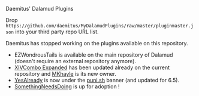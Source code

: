 Daemitus' Dalamud Plugins

Drop `https://github.com/daemitus/MyDalamudPlugins/raw/master/pluginmaster.json` into your third party repo URL list.

Daemitus has stopped working on the plugins available on this repository.

- EZWondrousTails is available on the main repository of Dalamud (doesn't require an external repository anymore).
- [XIVCombo Expanded](https://github.com/MKhayle/XIVComboPlugin) has been updated already on the current repository and [MKhayle](https://github.com/MKhayle/) is its new owner.
- [YesAlready](https://puni.sh/plugin/YesAlready) is now under the [puni.sh](https://puni.sh/) banner (and updated for 6.5).
- [SomethingNeedsDoing](https://github.com/daemitus/SomethingNeedDoing) is up for adoption !
